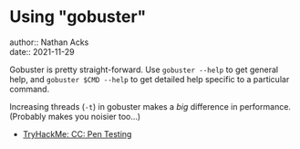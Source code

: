 # Using "gobuster"

author:: Nathan Acks  
date:: 2021-11-29

Gobuster is pretty straight-forward. Use `gobuster --help` to get general help, and `gobuster $CMD --help` to get detailed help specific to a particular command.

Increasing threads (`-t`) in gobuster makes a *big* difference in performance. (Probably makes you noisier too...)

* [TryHackMe: CC: Pen Testing](tryhackme-cc-pen-testing.md)

